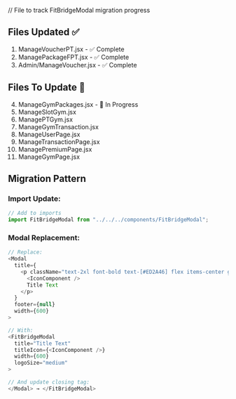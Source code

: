// File to track FitBridgeModal migration progress

## Files Updated ✅
1. ManageVoucherPT.jsx - ✅ Complete
2. ManagePackageFPT.jsx - ✅ Complete  
3. Admin/ManageVoucher.jsx - ✅ Complete

## Files To Update 🚧
4. ManageGymPackages.jsx - 🔄 In Progress
5. ManageSlotGym.jsx
6. ManagePTGym.jsx
7. ManageGymTransaction.jsx
8. ManageUserPage.jsx
9. ManageTransactionPage.jsx
10. ManagePremiumPage.jsx
11. ManageGymPage.jsx

## Migration Pattern

### Import Update:
```javascript
// Add to imports
import FitBridgeModal from "../../../components/FitBridgeModal";
```

### Modal Replacement:
```javascript
// Replace:
<Modal
  title={
    <p className="text-2xl font-bold text-[#ED2A46] flex items-center gap-2">
      <IconComponent />
      Title Text
    </p>
  }
  footer={null}
  width={600}
>

// With:
<FitBridgeModal
  title="Title Text"
  titleIcon={<IconComponent />}
  width={600}
  logoSize="medium"
>

// And update closing tag:
</Modal> → </FitBridgeModal>
```